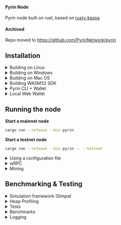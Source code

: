 
#### Pyrin Node

Pyrin node built on rust, based on [rusty-kaspa](https://github.com/kaspanet/rusty-kaspa)

#### Archived 
Repo moved to https://github.com/PyrinNetwork/pyrin

## Installation
  <details>
  <summary>Building on Linux</summary>
  
  1. Install general prerequisites

      ```bash
      sudo apt install curl git build-essential libssl-dev pkg-config -y
      ```

  2. Install Protobuf (required for gRPC)
  
      ```bash
      sudo apt install protobuf-compiler libprotobuf-dev -y #Required for gRPC
      ```
  3. Install the clang toolchain (required for RocksDB and WASM secp256k1 builds)

      ```bash
      sudo apt-get install clang-format clang-tidy \
      clang-tools clang clangd libc++-dev \
      libc++1 libc++abi-dev libc++abi1 \
      libclang-dev libclang1 liblldb-dev \
      libllvm-ocaml-dev libomp-dev libomp5 \
      lld lldb llvm-dev llvm-runtime \
      llvm python3-clang -y
      ```
  3. Install the [rust toolchain](https://rustup.rs/)
     
     If you already have rust installed, update it by running: `rustup update` 
  4. Install wasm-pack
      ```bash
      cargo install wasm-pack
      ```
  4. Install wasm32 target
      ```bash
      rustup target add wasm32-unknown-unknown
      ```      
  5. Clone the repo
      ```bash
      git clone https://github.com/Pyrinpyi/pyrin
      cd pyrin
      ```
  </details>



  <details>  
  <summary>Building on Windows</summary>


  1. [Install Git for Windows](https://gitforwindows.org/) or an alternative Git distribution.

  2. Install [Protocol Buffers](https://github.com/protocolbuffers/protobuf/releases/download/v21.10/protoc-21.10-win64.zip) and add the `bin` directory to your `Path`

  
3. Install [LLVM-15.0.6-win64.exe](https://github.com/llvm/llvm-project/releases/download/llvmorg-15.0.6/LLVM-15.0.6-win64.exe)

    Add the `bin` directory of the LLVM installation (`C:\Program Files\LLVM\bin`) to PATH
    
    set `LIBCLANG_PATH` environment variable to point to the `bin` directory as well

    **IMPORTANT:** Due to C++ dependency configuration issues, LLVM `AR` installation on Windows may not function correctly when switching between WASM and native C++ code compilation (native `RocksDB+secp256k1` vs WASM32 builds of `secp256k1`). Unfortunately, manually setting `AR` environment variable also confuses C++ build toolchain (it should not be set for native but should be set for WASM32 targets). Currently, the best way to address this, is as follows: after installing LLVM on Windows, go to the target `bin` installation directory and copy or rename `LLVM_AR.exe` to `AR.exe`.
  
  4. Install the [rust toolchain](https://rustup.rs/)
     
     If you already have rust installed, update it by running: `rustup update` 
  5. Install wasm-pack
      ```bash
      cargo install wasm-pack
      ```
  6. Install wasm32 target
      ```bash
      rustup target add wasm32-unknown-unknown
      ```      
  7. Clone the repo
      ```bash
      git clone https://github.com/Pyrinpyi/pyrin
      cd pyrin
      ```
 </details>      


  <details>  
  <summary>Building on Mac OS</summary>


  1. Install Protobuf (required for gRPC)
      ```bash
      brew install protobuf
      ```
  2. Install llvm. 
  
      The default XCode installation of `llvm` does not support WASM build targets.
To build WASM on MacOS you need to install `llvm` from homebrew (at the time of writing, the llvm version for MacOS is 16.0.1).
      ```bash
      brew install llvm
      ```

      **NOTE:** Homebrew can use different keg installation locations depending on your configuration. For example:
      - `/opt/homebrew/opt/llvm` -> `/opt/homebrew/Cellar/llvm/16.0.1`
      - `/usr/local/Cellar/llvm/16.0.1`

      To determine the installation location you can use `brew list llvm` command and then modify the paths below accordingly:
      ```bash
      % brew list llvm
      /usr/local/Cellar/llvm/16.0.1/bin/FileCheck
      /usr/local/Cellar/llvm/16.0.1/bin/UnicodeNameMappingGenerator
      ...
      ```
      If you have `/opt/homebrew/Cellar`, then you should be able to use `/opt/homebrew/opt/llvm`.

      Add the following to your `~/.zshrc` file:
      ```bash
      export PATH="/opt/homebrew/opt/llvm/bin:$PATH"
      export LDFLAGS="-L/opt/homebrew/opt/llvm/lib"
      export CPPFLAGS="-I/opt/homebrew/opt/llvm/include"
      export AR=/opt/homebrew/opt/llvm/bin/llvm-ar
      ```

      Reload the `~/.zshrc` file
      ```bash
      source ~/.zshrc
      ```
  3. Install the [rust toolchain](https://rustup.rs/)
     
     If you already have rust installed, update it by running: `rustup update` 
  4. Install wasm-pack
      ```bash
      cargo install wasm-pack
      ```
  4. Install wasm32 target
      ```bash
      rustup target add wasm32-unknown-unknown
      ```      
  5. Clone the repo
      ```bash
      git clone https://github.com/Pyrinpyi/pyrin
      cd pyrin
      ```

 </details>   

  <details>

  <summary>Building WASM32 SDK</summary>

  Rust WebAssembly (WASM) refers to the use of the Rust programming language to write code that can be compiled into WebAssembly, a binary instruction format that runs in web browsers and NodeJs. This allows for easy development using JavaScript and TypeScript programming languages while retaining the benefits of Rust.

  WASM SDK components can be built from sources by running:
    - `./build-release` - build a full release package (includes both release and debug builds for web and nodejs targets)
    - `./build-docs` - build TypeScript documentation
    - `./build-web` - release web build
    - `./build-web-dev` - development web build
    - `./build-nodejs` - release nodejs build
    - `./build-nodejs-dev` - development nodejs build

  IMPORTANT: do not use `dev` builds in production. They are significantly larger, slower and include debug symbols.

### Requirements

  - NodeJs (v20+): https://nodejs.org/en
  - TypeDoc: https://typedoc.org/

### Builds & documentation

  - Release builds: https://github.com/Pyrinpyi/pyrin/releases

  </details>
<details>

<summary>
Pyrin CLI + Wallet
</summary>
`pyrin-cli` crate provides cli-driven RPC interface to the node and a
terminal interface to the Pyrin Wallet runtime. These wallets are
compatible with WASM SDK Wallet API.


```bash
cd cli
cargo run --release
```

</details>



<details>

<summary>
Local Web Wallet
</summary>

Run an http server inside of `wallet/wasm/web` folder. If you don't have once, you can use the following:

```bash
cd wallet/wasm/web
cargo install basic-http-server
basic-http-server
```
The *basic-http-server* will serve on port 4000 by default, so open your web browser and load http://localhost:4000

The framework is compatible with all major desktop and mobile browsers.


</details>


## Running the node

  **Start a mainnet node**

  ```bash
  cargo run --release --bin pyrin
  ```
  **Start a testnet node**

  ```bash
cargo run --release --bin pyrin -- --testnet
  ```

<details>

  <summary>
Using a configuration file
  </summary>

  ```bash
cargo run --release --bin pyrin -- --configfile /path/to/configfile.toml
# or
cargo run --release --bin pyrin -- -C /path/to/configfile.toml
  ```
  - The config file should be a list of \<CLI argument\> = \<value\> separated by newlines. 
  - Whitespace around the `=` is fine, `arg=value` and `arg = value` are both parsed correctly.
  - Values with special characters like `.` or `=` will require quoting the value i.e \<CLI argument\> = "\<value\>".
  - Arguments with multiple values should be surrounded with brackets like `addpeer = ["10.0.0.1", "1.2.3.4"]`.

  For example:
  ```
testnet = true
utxoindex = false
disable-upnp = true
perf-metrics = true
appdir = "some-dir"
netsuffix = 11
addpeer = ["10.0.0.1", "1.2.3.4"]
  ```
 Pass the `--help` flag to view all possible arguments

  ```bash
cargo run --release --bin pyrin -- --help
  ```
</details>

<details>

  <summary>
wRPC
  </summary>

  wRPC subsystem is disabled by default in `pyrin` and can be enabled via:


  JSON protocol:
  ```bash
  --rpclisten-json = <interface:port>
  ```

  Borsh protocol:
  ```bash
  --rpclisten-borsh = <interface:port>
  ```

  **Sidenote:**

  Pyrin integrates an optional wRPC
  subsystem. wRPC is a high-performance, platform-neutral, Rust-centric, WebSocket-framed RPC 
  implementation that can use [Borsh](https://borsh.io/) and JSON protocol encoding.

  JSON protocol messaging 
  is similar to JSON-RPC 1.0, but differs from the specification due to server-side 
  notifications.

  [Borsh](https://borsh.io/) encoding is meant for inter-process communication. When using [Borsh](https://borsh.io/)
  both client and server should be built from the same codebase.  

  JSON protocol is based on 
  Pyrin data structures and is data-structure-version agnostic. You can connect to the
  JSON endpoint using any WebSocket library. Built-in RPC clients for JavaScript and
  TypeScript capable of running in web browsers and Node.js are available as a part of
  the Pyrin WASM framework.

  **wRPC to gRPC Proxy is deprecated and no longer supported.**

</details>



<details>

<summary>
Mining
</summary>

Mining is currently supported only on testnet, so once you've setup a test node, follow these instructions.

1. Download and unzip the latest binaries bundle of [Pyrinpyi/pyrin](https://github.com/Pyrinpyi/pyrin/releases).

2. In a separate terminal run the Pyrinpyi/pyrin miner:

    ```
    kaspaminer --testnet --miningaddr kaspatest:qrcqat6l9zcjsu7swnaztqzrv0s7hu04skpaezxk43y4etj8ncwfk308jlcew
    ```

    This will create and feed a DAG with the miner getting block templates from the node and submitting them back when mined. The node processes and stores the blocks while applying all currently implemented logic. Execution can be stopped and resumed, the data is persisted in a database.

    You can replace the above mining address with your own address by creating one as described [here](https://github.com/kaspanet/docs/blob/main/Getting%20Started/Full%20Node%20Installation.md#creating-a-wallet-optional). 

</details>


## Benchmarking & Testing


<details> 

<summary>Simulation framework (Simpa)</summary>

Logging in `pyrin` and `simpa` can be [filtered](https://docs.rs/env_logger/0.10.0/env_logger/#filtering-results) by either:

The current codebase supports a full in-process network simulation, building an actual DAG over virtual time with virtual delay and benchmarking validation time (following the simulation generation). 

To see the available commands
```bash 
cargo run --release --bin simpa -- --help
``` 

The following command will run a simulation to produce 1000 blocks with communication delay of 2 seconds and 8 BPS (blocks per second) while attempting to fill each block with up to 200 transactions.   

```bash
cargo run --release --bin simpa -- -t=200 -d=2 -b=8 -n=1000
```

</details>




<details> 

<summary>Heap Profiling</summary>

Heap-profiling in `pyrin` and `simpa` can be done by enabling `heap` feature and profile using the `--features` argument

```bash
cargo run --bin pyrin --profile heap --features=heap
```

It will produce `{bin-name}-heap.json` file in the root of the workdir, that can be inspected by the [dhat-viewer](https://github.com/unofficial-mirror/valgrind/tree/master/dhat)

</details>


<details> 

<summary>Tests</summary>


**Run unit and most integration tests**

```bash
cd pyrin
cargo test --release
// or install nextest and run
```



**Using nextest**

```bash
cd pyrin
cargo nextest run --release
```



</details>


<details> 

<summary>Benchmarks</summary>

```bash
cd pyrin
cargo bench
```

</details>

<details> 

<summary>Logging</summary>

Logging in `pyrin` and `simpa` can be [filtered](https://docs.rs/env_logger/0.10.0/env_logger/#filtering-results) by either:

1. Defining the environment variable `RUST_LOG`
2. Adding the --loglevel argument like in the following example:

    ```
    (cargo run --bin pyrin -- --loglevel info,kaspa_rpc_core=trace,kaspa_grpc_core=trace,consensus=trace,kaspa_core=trace) 2>&1 | tee ~/pyrin.log
    ```
    In this command we set the `loglevel` to `INFO`.

</details>




